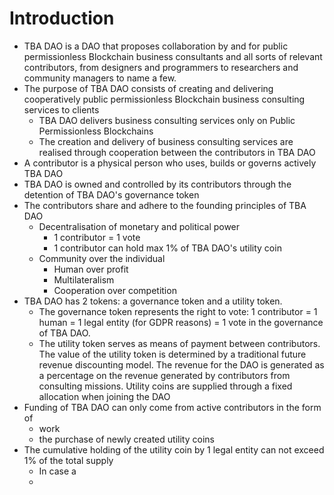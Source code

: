 # Introduction

* TBA DAO is a DAO that proposes collaboration by and for public permissionless Blockchain business consultants and all sorts of relevant contributors, from designers and programmers to researchers and community managers to name a few.
* The purpose of TBA DAO consists of creating and delivering cooperatively public permissionless Blockchain business consulting services to clients
  * TBA DAO delivers business consulting services only on Public Permissionless Blockchains
  * The creation and delivery of business consulting services are realised through cooperation between the contributors in TBA DAO
* A contributor is a physical person who uses, builds or governs actively TBA DAO
* TBA DAO is owned and controlled by its contributors through the detention of TBA DAO's governance token
* The contributors share and adhere to the founding principles of TBA DAO
  * Decentralisation of monetary and political power
    * 1 contributor = 1 vote
    * 1 contributor can hold max 1% of TBA DAO's utility coin
  * Community over the individual
    * Human over profit
    * Multilateralism
    * Cooperation over competition
* TBA DAO has 2 tokens: a governance token and a utility token.
  * The governance token represents the right to vote: 1 contributor = 1 human = 1 legal entity (for GDPR reasons) = 1 vote in the governance of TBA DAO.
  * The utility token serves as means of payment between contributors. The value of the utility token is determined by a traditional future revenue discounting model. The revenue for the DAO is generated as a percentage on the revenue generated by contributors from consulting missions. Utility coins are supplied through a fixed allocation when joining the DAO
* Funding of TBA DAO can only come from active contributors in the form of
  * work
  * the purchase of newly created utility coins
* The cumulative holding of the utility coin by 1 legal entity can not exceed 1% of the total supply
  * In case a
  *
